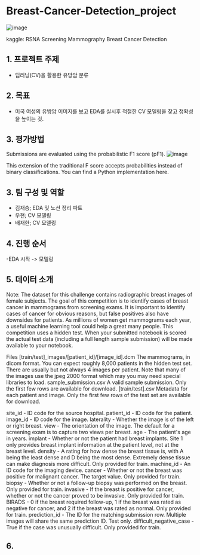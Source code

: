 # Breast-Cancer-Detection_project

![image](https://user-images.githubusercontent.com/114135983/229929820-8f6fdc6c-edbc-4f3a-bb9f-c6d8b958ee8e.png)

kaggle: RSNA Screening Mammography Breast Cancer Detection

## 1. 프로젝트 주제
  - 딥러닝(CV)을 활용한 유방암 분류 

## 2. 목표
  - 미국 여성의 유방암 이미지를 보고 EDA를 실시후 적절한 CV 모델링을 찾고 정확성을 높이는 것.
  
## 3. 평가방법
Submissions are evaluated using the probabilistic F1 score (pF1).
![image](https://user-images.githubusercontent.com/114135983/229932707-205075e8-25df-4559-9f03-8a5edc04206c.png)

This extension of the traditional F score accepts probabilities instead of binary classifications. 
You can find a Python implementation here.


## 3. 팀 구성 및 역할
  - 김재승; EDA 및 노션 정리 파트
  - 우현;   CV 모델링
  - 배재한;  CV 모델링 

## 4. 진행 순서
  -EDA 시작 -> 모델링

## 5. 데이터 소개

Note: The dataset for this challenge contains radiographic breast images of female subjects.
The goal of this competition is to identify cases of breast cancer in mammograms from screening exams. It is important to identify cases of cancer for obvious reasons, but false positives also have downsides for patients. As millions of women get mammograms each year, a useful machine learning tool could help a great many people.
This competition uses a hidden test. When your submitted notebook is scored the actual test data (including a full length sample submission) will be made available to your notebook.

Files
[train/test]_images/[patient_id]/[image_id].dcm The mammograms, in dicom format. You can expect roughly 8,000 patients in the hidden test set. There are usually but not always 4 images per patient. Note that many of the images use the jpeg 2000 format which may you may need special libraries to load.
sample_submission.csv A valid sample submission. Only the first few rows are available for download.
[train/test].csv Metadata for each patient and image. Only the first few rows of the test set are available for download.

site_id - ID code for the source hospital.
patient_id - ID code for the patient.
image_id - ID code for the image.
laterality - Whether the image is of the left or right breast.
view - The orientation of the image. The default for a screening exam is to capture two views per breast.
age - The patient's age in years.
implant - Whether or not the patient had breast implants. Site 1 only provides breast implant information at the patient level, not at the breast level.
density - A rating for how dense the breast tissue is, with A being the least dense and D being the most dense. Extremely dense tissue can make diagnosis more difficult. Only provided for train.
machine_id - An ID code for the imaging device.
cancer - Whether or not the breast was positive for malignant cancer. The target value. Only provided for train.
biopsy - Whether or not a follow-up biopsy was performed on the breast. Only provided for train.
invasive - If the breast is positive for cancer, whether or not the cancer proved to be invasive. Only provided for train.
BIRADS - 0 if the breast required follow-up, 1 if the breast was rated as negative for cancer, and 2 if the breast was rated as normal. Only provided for train.
prediction_id - The ID for the matching submission row. Multiple images will share the same prediction ID. Test only.
difficult_negative_case - True if the case was unusually difficult. Only provided for train.


## 6. 


